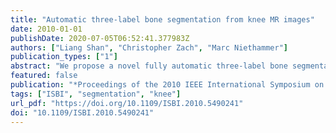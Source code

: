 ```yaml
---
title: "Automatic three-label bone segmentation from knee MR images"
date: 2010-01-01
publishDate: 2020-07-05T06:52:41.377983Z
authors: ["Liang Shan", "Christopher Zach", "Marc Niethammer"]
publication_types: ["1"]
abstract: "We propose a novel fully automatic three-label bone segmentation approach applied to knee segmentation (femur and tibia) from T1 and T2* magnetic resonance (MR) images. The three-label segmentation approach guarantees separate segmentations of femur and tibia which cannot be assured by general binary segmentation methods. The proposed approach is based on a convex optimization problem by embedding label assignment into higher dimensions. Appearance information is used in the segmentation to favor the segmentation of the cortical bone. We validate the proposed three-label segmentation method on nine knee MR images against manual segmentations for femur and tibia."
featured: false
publication: "*Proceedings of the 2010 IEEE International Symposium on Biomedical Imaging: From Nano to Macro, Rotterdam, The Netherlands, 14-17 April, 2010*"
tags: ["ISBI", "segmentation", "knee"]
url_pdf: "https://doi.org/10.1109/ISBI.2010.5490241"
doi: "10.1109/ISBI.2010.5490241"
---
```


